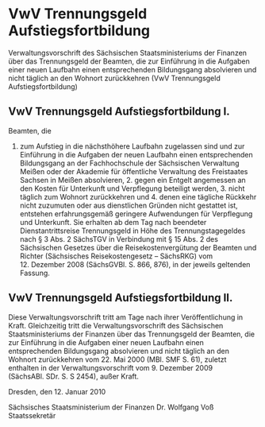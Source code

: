 # VwV Trennungsgeld Aufstiegsfortbildung

Verwaltungsvorschrift des Sächsischen Staatsministeriums der Finanzen über das Trennungsgeld der Beamten, die zur Einführung in die Aufgaben einer neuen Laufbahn einen entsprechenden Bildungsgang absolvieren und nicht täglich an den Wohnort zurückkehren (VwV Trennungsgeld Aufstiegsfortbildung)

## VwV Trennungsgeld Aufstiegsfortbildung I.

Beamten, die

1. zum Aufstieg in die nächsthöhere Laufbahn zugelassen sind und zur Einführung in die Aufgaben der neuen Laufbahn einen entsprechenden Bildungsgang an der Fachhochschule der Sächsischen Verwaltung Meißen oder der Akademie für öffentliche Verwaltung des Freistaates Sachsen in Meißen absolvieren, 2. gegen ein Entgelt angemessen an den Kosten für Unterkunft und Verpflegung beteiligt werden, 3. nicht täglich zum Wohnort zurückkehren und 4. denen eine tägliche Rückkehr nicht zuzumuten oder aus dienstlichen Gründen nicht gestattet ist, entstehen erfahrungsgemäß geringere Aufwendungen für Verpflegung und Unterkunft. Sie erhalten ab dem Tag nach beendeter Dienstantrittsreise Trennungsgeld in Höhe des Trennungstagegeldes nach § 3 Abs. 2 
        SächsTGV in Verbindung mit § 15 Abs. 2 des Sächsischen Gesetzes über die Reisekostenvergütung der Beamten und Richter (Sächsisches Reisekostengesetz – SächsRKG) vom 12. Dezember 2008 (SächsGVBl. S. 866, 876), in der jeweils geltenden Fassung.


## VwV Trennungsgeld Aufstiegsfortbildung II.

Diese Verwaltungsvorschrift tritt am Tage nach ihrer Veröffentlichung in Kraft. Gleichzeitig tritt die Verwaltungsvorschrift des Sächsischen Staatsministeriums der Finanzen über das Trennungsgeld der Beamten, die zur Einführung in die Aufgaben einer neuen Laufbahn einen entsprechenden Bildungsgang absolvieren und nicht täglich an den Wohnort zurückkehren vom 22. Mai 2000 (MBl. SMF S. 61), zuletzt enthalten in der Verwaltungsvorschrift vom 9. Dezember 2009 (SächsABl. SDr. S. S 2454), außer Kraft.

Dresden, den 12. Januar 2010

Sächsisches Staatsministerium der Finanzen 
           Dr. Wolfgang Voß 
           Staatssekretär

